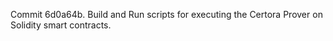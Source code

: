 Commit 6d0a64b.                    Build and Run scripts for executing the Certora Prover on Solidity smart contracts.
